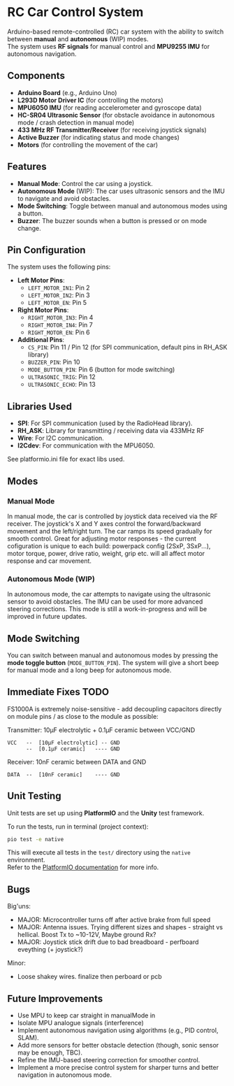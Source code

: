 # RC Car Control System

Arduino-based remote-controlled (RC) car system with the ability to switch between **manual** and **autonomous** (WIP) modes.  
The system uses **RF signals** for manual control and **MPU9255 IMU** for autonomous navigation.

## Components

- **Arduino Board** (e.g., Arduino Uno)
- **L293D Motor Driver IC** (for controlling the motors)
- **MPU6050 IMU** (for reading accelerometer and gyroscope data)
- **HC-SR04 Ultrasonic Sensor** (for obstacle avoidance in autonomous mode / crash detection in manual mode)
- **433 MHz RF Transmitter/Receiver** (for receiving joystick signals)
- **Active Buzzer** (for indicating status and mode changes)
- **Motors** (for controlling the movement of the car)

## Features

- **Manual Mode**: Control the car using a joystick.
- **Autonomous Mode** (WIP): The car uses ultrasonic sensors and the IMU to navigate and avoid obstacles.
- **Mode Switching**: Toggle between manual and autonomous modes using a button.
- **Buzzer**: The buzzer sounds when a button is pressed or on mode change.

## Pin Configuration

The system uses the following pins:

- **Left Motor Pins**:
  - `LEFT_MOTOR_IN1`: Pin 2
  - `LEFT_MOTOR_IN2`: Pin 3
  - `LEFT_MOTOR_EN`: Pin 5
- **Right Motor Pins**:
  - `RIGHT_MOTOR_IN3`: Pin 4
  - `RIGHT_MOTOR_IN4`: Pin 7
  - `RIGHT_MOTOR_EN`: Pin 6
- **Additional Pins**:
  - `CS_PIN`: Pin 11  / Pin 12 (for SPI communication, default pins in RH_ASK library)
  - `BUZZER_PIN`: Pin 10
  - `MODE_BUTTON_PIN`: Pin 6 (button for mode switching)
  - `ULTRASONIC_TRIG`: Pin 12
  - `ULTRASONIC_ECHO`: Pin 13

## Libraries Used

- **SPI**: For SPI communication (used by the RadioHead library).
- **RH_ASK**: Library for transmitting / receiving data via 433MHz RF
- **Wire**: For I2C communication.
- **I2Cdev**: For communication with the MPU6050.

See platformio.ini file for exact libs used.

## Modes

### Manual Mode

In manual mode, the car is controlled by joystick data received via the RF receiver. The joystick's X and Y axes control the forward/backward movement and the left/right turn. The car ramps its speed gradually for smooth control.
Great for adjusting motor responses - the current cofiguration is unique to each build: powerpack config (2SxP, 3SxP...), motor torque, power, drive ratio, weight, grip etc. will all affect motor response and car movement.

### Autonomous Mode (WIP)

In autonomous mode, the car attempts to navigate using the ultrasonic sensor to avoid obstacles. The IMU can be used for more advanced steering corrections. This mode is still a work-in-progress and will be improved in future updates.

## Mode Switching

You can switch between manual and autonomous modes by pressing the **mode toggle button** (`MODE_BUTTON_PIN`). The system will give a short beep for manual mode and a long beep for autonomous mode.

## Immediate Fixes TODO

FS1000A is extremely noise-sensitive - add decoupling capacitors directly on module pins / as close to the module as possible:

Transmitter: 10μF electrolytic + 0.1μF ceramic between VCC/GND

    VCC   --  [10μF electrolytic] -- GND
          --  [0.1μF ceramic]   ---- GND

Receiver: 10nF ceramic between DATA and GND

    DATA  --  [10nF ceramic]    ---- GND

## Unit Testing

Unit tests are set up using **PlatformIO** and the **Unity** test framework.

To run the tests, run in terminal (project context):

```sh
pio test -e native
```

This will execute all tests in the `test/` directory using the `native` environment.  
Refer to the [PlatformIO documentation](https://docs.platformio.org/en/latest/core/userguide/cmd_test.html) for more info.

## Bugs

Big'uns:

- MAJOR: Microcontroller turns off after active brake from full speed
- MAJOR: Antenna issues. Trying different sizes and shapes - straight vs hellical. Boost Tx to ~10-12V, Maybe ground Rx?
- MAJOR: Joystick stick drift due to bad breadboard - perfboard eveything (+ joystick?)

Minor:
- Loose shakey wires. finalize then perboard or pcb

## Future Improvements

- Use MPU to keep car straight in manualMode in 
- Isolate MPU analogue signals (interference)
- Implement autonomous navigation using algorithms (e.g., PID control, SLAM).
- Add more sensors for better obstacle detection (though, sonic sensor may be enough, TBC).
- Refine the IMU-based steering correction for smoother control.
- Implement a more precise control system for sharper turns and better navigation in autonomous mode.

